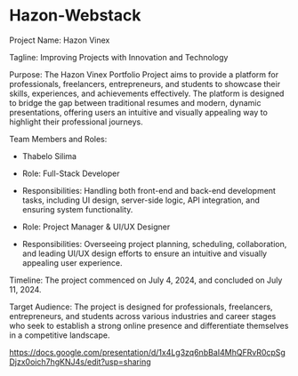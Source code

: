 # Hazon-Webstack

Project Name: Hazon Vinex

 

Tagline: Improving Projects with Innovation and Technology

 

Purpose: The Hazon Vinex Portfolio Project aims to provide a platform for professionals, freelancers, entrepreneurs, and students to showcase their skills, experiences, and achievements effectively. The platform is designed to bridge the gap between traditional resumes and modern, dynamic presentations, offering users an intuitive and visually appealing way to highlight their professional journeys.

 

Team Members and Roles:

- Thabelo Silima

 - Role: Full-Stack Developer

 - Responsibilities: Handling both front-end and back-end development tasks, including UI design, server-side logic, API integration, and ensuring system functionality.

 - Role: Project Manager & UI/UX Designer

 - Responsibilities: Overseeing project planning, scheduling, collaboration, and leading UI/UX design efforts to ensure an intuitive and visually appealing user experience.

 

Timeline: The project commenced on July 4, 2024, and concluded on July 11, 2024.

 

Target Audience: The project is designed for professionals, freelancers, entrepreneurs, and students across various industries and career stages who seek to establish a strong online presence and differentiate themselves in a competitive landscape.

https://docs.google.com/presentation/d/1x4Lg3zq6nbBaI4MhQFRvR0cpSgDjzx0oich7hgKNJ4s/edit?usp=sharing
